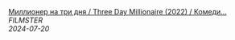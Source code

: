 <!--2024-07-20 11:38:29-->
<div class="yb">
  <a class="nodecor" href="/posts.html?filmy/millioner_na_tri_dnya_three_day_millionaire_2022_komediya">
    <img class="preview" data-videoid="kNp-aDq4wZY" src="https://i4.ytimg.com/vi/kNp-aDq4wZY/hqdefault.jpg" align="middle" alt="">
  </a>
  <div class="inlbl text">
    <a class="nodecor" href="/posts.html?filmy/millioner_na_tri_dnya_three_day_millionaire_2022_komediya">Миллионер на три дня / Three Day Millionaire (2022) / Комеди...</a><br>
    <i class="smaller2">FILMSTER</i><br>
    <i class="smaller3">2024-07-20</i>
  </div>
</div>
